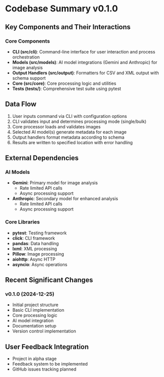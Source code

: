 # Codebase Summary v0.1.0

## Key Components and Their Interactions

### Core Components
-   **CLI (src/cli)**: Command-line interface for user interaction and process orchestration
-   **Models (src/models)**: AI model integrations (Gemini and Anthropic) for image analysis
-   **Output Handlers (src/output)**: Formatters for CSV and XML output with schema support
-   **Core (src/core)**: Core processing logic and utilities
-   **Tests (tests/)**: Comprehensive test suite using pytest

## Data Flow

1. User inputs command via CLI with configuration options
2. CLI validates input and determines processing mode (single/bulk)
3. Core processor loads and validates images
4. Selected AI model(s) generate metadata for each image
5. Output handlers format metadata according to schema
6. Results are written to specified location with error handling

## External Dependencies

### AI Models
-   **Gemini**: Primary model for image analysis
    - Rate limited API calls
    - Async processing support
-   **Anthropic**: Secondary model for enhanced analysis
    - Rate limited API calls
    - Async processing support

### Core Libraries
-   **pytest**: Testing framework
-   **click**: CLI framework
-   **pandas**: Data handling
-   **lxml**: XML processing
-   **Pillow**: Image processing
-   **aiohttp**: Async HTTP
-   **asyncio**: Async operations

## Recent Significant Changes

### v0.1.0 (2024-12-25)
-   Initial project structure
-   Basic CLI implementation
-   Core processing logic
-   AI model integration
-   Documentation setup
-   Version control implementation

## User Feedback Integration

-   Project in alpha stage
-   Feedback system to be implemented
-   GitHub issues tracking planned